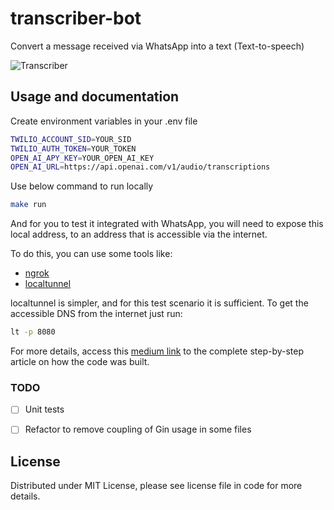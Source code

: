 # transcriber-bot

Convert a message received via WhatsApp into a text (Text-to-speech)

![Transcriber](https://malheiros.io/images/transcriber-bot.gif)

## Usage and documentation

Create environment variables in your .env file
```sh
TWILIO_ACCOUNT_SID=YOUR_SID
TWILIO_AUTH_TOKEN=YOUR_TOKEN
OPEN_AI_APY_KEY=YOUR_OPEN_AI_KEY
OPEN_AI_URL=https://api.openai.com/v1/audio/transcriptions
```

Use below command to run locally
```sh
make run
```
And for you to test it integrated with WhatsApp, you will need to expose this local address, to an address that is accessible via the internet.

To do this, you can use some tools like:
- [ngrok](https://ngrok.com/)
- [localtunnel](https://theboroer.github.io/localtunnel-www/)

localtunnel is simpler, and for this test scenario it is sufficient. To get the accessible DNS from the internet just run:
```sh
lt -p 8080
```

For more details, access this [medium link]() to the complete step-by-step article on how the code was built.

### TODO
- [ ] Unit tests
- [ ] Refactor to remove coupling of Gin usage in some files


## License

Distributed under MIT License, please see license file in code for more details.

